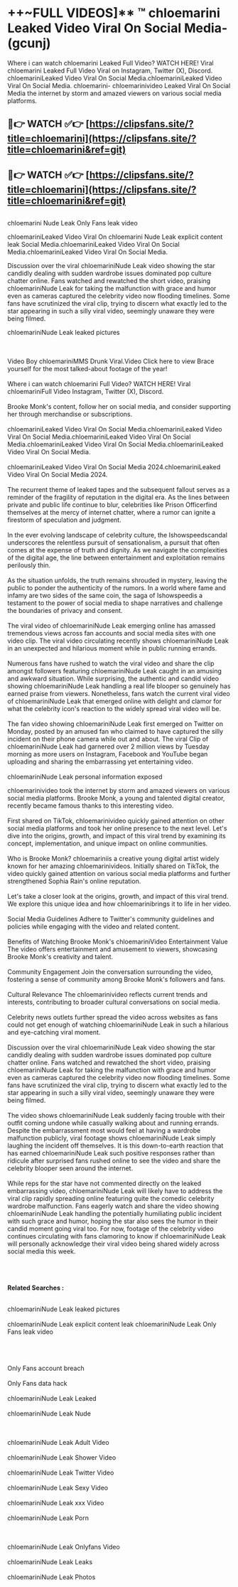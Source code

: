 #  ++~FULL VIDEOS]** ™ chloemarini Leaked Video Viral On Social Media- (gcunj)

Where i can watch chloemarini Leaked Full Video? WATCH HERE! Viral chloemarini Leaked Full Video Viral on Instagram, Twitter (X), Discord.
chloemariniLeaked Video Viral On Social Media.chloemariniLeaked Video Viral On Social Media.
chloemarini- chloemarinivideo Leaked Viral On Social Media the internet by storm and amazed viewers on various social media platforms.



## 🔴👉 WATCH ✅👉 [https://clipsfans.site/?title=chloemarini](https://clipsfans.site/?title=chloemarini&ref=git)


## 🔴👉 WATCH ✅👉 [https://clipsfans.site/?title=chloemarini](https://clipsfans.site/?title=chloemarini&ref=git)
##


chloemarini Nude Leak Only Fans leak video 


chloemariniLeaked Video Viral On  chloemarini Nude Leak explicit content leak Social Media.chloemariniLeaked Video Viral On Social Media.chloemariniLeaked Video Viral On Social Media.



Discussion over the viral chloemariniNude Leak video showing the star candidly dealing with sudden wardrobe issues dominated pop culture chatter online. Fans watched and rewatched the short video, praising chloemariniNude Leak for taking the malfunction with grace and humor even as cameras captured the celebrity video now flooding timelines. Some fans have scrutinized the viral clip, trying to discern what exactly led to the star appearing in such a silly viral video, seemingly unaware they were being filmed.


chloemariniNude Leak leaked pictures


  <br>

  <br>
Video Boy chloemariniMMS Drunk Viral.Video Click here to view Brace yourself for the most talked-about footage of the year!
<br><br>
Where i can watch chloemarini Full Video? WATCH HERE! Viral chloemariniFull Video Instagram, Twitter (X), Discord.
<br><br>
Brooke Monk's content, follow her on social media, and consider supporting her through merchandise or subscriptions.
<br><br>
chloemariniLeaked Video Viral On Social Media.chloemariniLeaked Video Viral On Social Media.chloemariniLeaked Video Viral On Social Media.chloemariniLeaked Video Viral On Social Media.chloemariniLeaked Video Viral On Social Media.
<br><br>
chloemariniLeaked Video Viral On Social Media 2024.chloemariniLeaked Video Viral On Social Media 2024.
<br><br>
The recurrent theme of leaked tapes and the subsequent fallout serves as a reminder of the fragility of reputation in the digital era. As the lines between private and public life continue to blur, celebrities like Prison Officerfind themselves at the mercy of internet chatter, where a rumor can ignite a firestorm of speculation and judgment.
<br><br>
In the ever evolving landscape of celebrity culture, the Ishowspeedscandal underscores the relentless pursuit of sensationalism, a pursuit that often comes at the expense of truth and dignity. As we navigate the complexities of the digital age, the line between entertainment and exploitation remains perilously thin.
<br><br>
As the situation unfolds, the truth remains shrouded in mystery, leaving the public to ponder the authenticity of the rumors. In a world where fame and infamy are two sides of the same coin, the saga of Ishowspeedis a testament to the power of social media to shape narratives and challenge the boundaries of privacy and consent.
<br><br>
The viral video of chloemariniNude Leak emerging online has amassed tremendous views across fan accounts and social media sites with one video clip. The viral video circulating recently shows chloemariniNude Leak in an unexpected and hilarious moment while in public running errands.
<br><br>
Numerous fans have rushed to watch the viral video and share the clip amongst followers featuring chloemariniNude Leak caught in an amusing and awkward situation. While surprising, the authentic and candid video showing chloemariniNude Leak handling a real life blooper so genuinely has earned praise from viewers. Nonetheless, fans watch the current viral video of chloemariniNude Leak that emerged online with delight and clamor for what the celebrity icon's reaction to the widely spread viral video will be.
<br><br>
The fan video showing chloemariniNude Leak first emerged on Twitter on Monday, posted by an amused fan who claimed to have captured the silly incident on their phone camera while out and about. The viral Clip of chloemariniNude Leak had garnered over 2 million views by Tuesday morning as more users on Instagram, Facebook and YouTube began uploading and sharing the embarrassing yet entertaining video.
<br><br>
chloemariniNude Leak personal information exposed

chloemarinivideo took the internet by storm and amazed viewers on various social media platforms. Brooke Monk, a young and talented digital creator, recently became famous thanks to this interesting video.
<br><br>
First shared on TikTok, chloemarinivideo quickly gained attention on other social media platforms and took her online presence to the next level. Let's dive into the origins, growth, and impact of this viral trend by examining its concept, implementation, and unique impact on online communities.
<br><br>
Who is Brooke Monk? chloemariniis a creative young digital artist widely known for her amazing chloemarinivideos. Initially shared on TikTok, the video quickly gained attention on various social media platforms and further strengthened Sophia Rain's online reputation.
<br><br>
Let's take a closer look at the origins, growth, and impact of this viral trend. We explore this unique idea and how chloemarinibrings it to life in her video.
<br><br>
Social Media Guidelines Adhere to Twitter's community guidelines and policies while engaging with the video and related content.
<br><br>
Benefits of Watching Brooke Monk's chloemariniVideo Entertainment Value The video offers entertainment and amusement to viewers, showcasing Brooke Monk's creativity and talent.
<br><br>
Community Engagement Join the conversation surrounding the video, fostering a sense of community among Brooke Monk's followers and fans.
<br><br>
Cultural Relevance The chloemarinivideo reflects current trends and interests, contributing to broader cultural conversations on social media.
<br><br>
Celebrity news outlets further spread the video across websites as fans could not get enough of watching chloemariniNude Leak in such a hilarious and eye-catching viral moment.
<br><br>
Discussion over the viral chloemariniNude Leak video showing the star candidly dealing with sudden wardrobe issues dominated pop culture chatter online. Fans watched and rewatched the short video, praising chloemariniNude Leak for taking the malfunction with grace and humor even as cameras captured the celebrity video now flooding timelines. Some fans have scrutinized the viral clip, trying to discern what exactly led to the star appearing in such a silly viral video, seemingly unaware they were being filmed.
<br><br>
The video shows chloemariniNude Leak suddenly facing trouble with their outfit coming undone while casually walking about and running errands. Despite the embarrassment most would feel at having a wardrobe malfunction publicly, viral footage shows chloemariniNude Leak simply laughing the incident off themselves. It is this down-to-earth reaction that has earned chloemariniNude Leak such positive responses rather than ridicule after surprised fans rushed online to see the video and share the celebrity blooper seen around the internet.
<br><br>
While reps for the star have not commented directly on the leaked embarrassing video, chloemariniNude Leak will likely have to address the viral clip rapidly spreading online featuring quite the comedic celebrity wardrobe malfunction. Fans eagerly watch and share the video showing chloemariniNude Leak handling the potentially humiliating public incident with such grace and humor, hoping the star also sees the humor in their candid moment going viral too. For now, footage of the celebrity video continues circulating with fans clamoring to know if chloemariniNude Leak will personally acknowledge their viral video being shared widely across social media this week.
<br><br>

<br><br>
<strong>Related Searches :</strong>
<br><br>

chloemariniNude Leak leaked pictures
<br><br>
chloemariniNude Leak explicit content leak
chloemariniNude Leak Only Fans leak video
<br><br>

<br><br>
Only Fans account breach
<br><br>
Only Fans data hack
<br><br>
chloemariniNude Leak Leaked
<br><br>
chloemariniNude Leak Nude

<br><br>
chloemariniNude Leak Adult Video
<br><br>
chloemariniNude Leak Shower Video
<br><br>
chloemariniNude Leak Twitter Video
<br><br>
chloemariniNude Leak Sexy Video
<br><br>
chloemariniNude Leak xxx Video
<br><br>
chloemariniNude Leak Porn

<br><br>
chloemariniNude Leak Onlyfans Video
<br><br>
chloemariniNude Leak Leaks
<br><br>
chloemariniNude Leak Photos